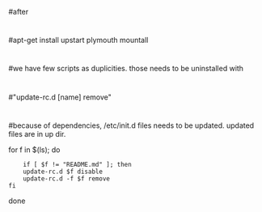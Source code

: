 #after 
#
#apt-get install upstart plymouth mountall
#
#we have few scripts as duplicities. those needs to be uninstalled with
#
#"update-rc.d [name] remove"
#
#because of dependencies, /etc/init.d files needs to be updated. updated files are in up dir.


for f in $(ls); do 
    
        if [ $f != "README.md" ]; then
		update-rc.d $f disable
		update-rc.d -f $f remove
	fi

done
